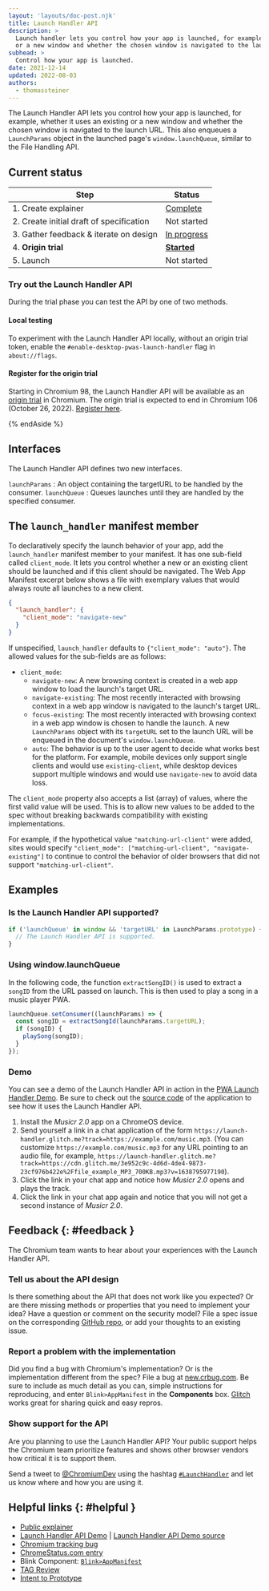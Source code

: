 ```yaml
---
layout: 'layouts/doc-post.njk'
title: Launch Handler API
description: >
  Launch handler lets you control how your app is launched, for example, whether it uses an existing
  or a new window and whether the chosen window is navigated to the launch URL.
subhead: >
  Control how your app is launched.
date: 2021-12-14
updated: 2022-08-03
authors:
  - thomassteiner
---
```


The Launch Handler API lets you control how your app is launched, for example, whether it uses an
existing or a new window and whether the chosen window is navigated to the launch URL. This also
enqueues a `LaunchParams` object in the launched page's `window.launchQueue`, similar to the File
Handling API.

## Current status

<div class="table-wrapper scrollbar">

| Step                                     | Status                   |
| ---------------------------------------- | ------------------------ |
| 1. Create explainer                      | [Complete][explainer]    |
| 2. Create initial draft of specification | Not started              |
| 3. Gather feedback & iterate on design   | [In progress](#feedback) |
| 4. **Origin trial**                      | [**Started**][ot]        |
| 5. Launch                                | Not started              |

</div>

### Try out the Launch Handler API

During the trial phase you can test the API by one of two methods.

#### Local testing

To experiment with the Launch Handler API locally, without an origin trial token, enable the
`#enable-desktop-pwas-launch-handler` flag in `about://flags`.

#### Register for the origin trial

Starting in Chromium 98, the Launch Handler API will be available as an
[origin trial](/docs/web-platform/origin-trials/) in Chromium. The origin trial is expected to end
in Chromium 106 (October 26, 2022).
[Register here](https://developers.chrome.com/origintrials/#/trials/active).

{% endAside %}

## Interfaces

The Launch Handler API defines two new interfaces.

`launchParams` : An object containing the targetURL to be handled by the consumer. `launchQueue` :
Queues launches until they are handled by the specified consumer.

## The `launch_handler` manifest member

To declaratively specify the launch behavior of your app, add the `launch_handler` manifest member
to your manifest. It has one sub-field called `client_mode`. It lets you control whether a new or an
existing client should be launched and if this client should be navigated. The Web App Manifest
excerpt below shows a file with exemplary values that would always route all launches to a new
client.

```json
{
  "launch_handler": {
    "client_mode": "navigate-new"
  }
}
```

If unspecified, `launch_handler` defaults to `{"client_mode": "auto"}`. The allowed values for the
sub-fields are as follows:

- `client_mode`:
  - `navigate-new`: A new browsing context is created in a web app window to load the launch's target
    URL.
  - `navigate-existing`: The most recently interacted with browsing context in a web app
    window is navigated to the launch's target URL.
  - `focus-existing`: The most recently interacted with browsing context in a web app window
    is chosen to handle the launch. A new `LaunchParams` object with its `targetURL` set to the
    launch URL will be enqueued in the document's `window.launchQueue`.
  - `auto`: The behavior is up to the user agent to decide what works best for the platform. For
    example, mobile devices only support single clients and would use `existing-client`, while
    desktop devices support multiple windows and would use `navigate-new` to avoid data loss.

The `client_mode` property also accepts a list (array) of values, where the first valid value will be
used. This is to allow new values to be added to the spec without breaking backwards compatibility
with existing implementations.

For example, if the hypothetical value `"matching-url-client"` were added, sites would specify
`"client_mode": ["matching-url-client", "navigate-existing"]` to continue to control the
behavior of older browsers that did not support `"matching-url-client"`.

## Examples

### Is the Launch Handler API supported?

```js
if ('launchQueue' in window && 'targetURL' in LaunchParams.prototype) {
  // The Launch Handler API is supported.
}
```

### Using window.launchQueue

In the following code, the function `extractSongID()` is used to extract a `songID` from the URL
passed on launch. This is then used to play a song in a music player PWA.

```js
launchQueue.setConsumer((launchParams) => {
  const songID = extractSongId(launchParams.targetURL);
  if (songID) {
    playSong(songID);
  }
});
```

### Demo

You can see a demo of the Launch Handler API in action in the
[PWA Launch Handler Demo](https://launch-handler.glitch.me/). Be sure to check out the
[source code](https://glitch.com/edit/#!/launch-handler) of the application to see how it uses the
Launch Handler API.

1. Install the _Musicr 2.0_ app on a ChromeOS device.
1. Send yourself a link in a chat application of the form
   `https://launch-handler.glitch.me?track=https://example.com/music.mp3`. (You can customize
   `https://example.com/music.mp3` for any URL pointing to an audio file, for example,
   `https://launch-handler.glitch.me?track=https://cdn.glitch.me/3e952c9c-4d6d-4de4-9873-23cf976b422e%2Ffile_example_MP3_700KB.mp3?v=1638795977190`).
1. Click the link in your chat app and notice how _Musicr 2.0_ opens and plays the track.
1. Click the link in your chat app again and notice that you will not get a second instance of
   _Musicr 2.0_.

## Feedback {: #feedback }

The Chromium team wants to hear about your experiences with the Launch Handler API.

### Tell us about the API design

Is there something about the API that does not work like you expected? Or are there missing methods
or properties that you need to implement your idea? Have a question or comment on the security
model? File a spec issue on the corresponding [GitHub repo][issues], or add your thoughts to an
existing issue.

### Report a problem with the implementation

Did you find a bug with Chromium's implementation? Or is the implementation different from the spec?
File a bug at [new.crbug.com](https://new.crbug.com). Be sure to include as much detail as you can,
simple instructions for reproducing, and enter `Blink>AppManifest` in the **Components** box.
[Glitch](https://glitch.com/) works great for sharing quick and easy repros.

### Show support for the API

Are you planning to use the Launch Handler API? Your public support helps the Chromium team
prioritize features and shows other browser vendors how critical it is to support them.

Send a tweet to [@ChromiumDev][cr-dev-twitter] using the hashtag
[`#LaunchHandler`](https://twitter.com/search?q=%23LaunchHandler&src=recent_search_click&f=live) and
let us know where and how you are using it.

## Helpful links {: #helpful }

- [Public explainer][explainer]
- [Launch Handler API Demo][demo] | [Launch Handler API Demo source][demo-source]
- [Chromium tracking bug][cr-bug]
- [ChromeStatus.com entry][cr-status]
- Blink Component: [`Blink>AppManifest`][blink-component]
- [TAG Review](https://github.com/w3ctag/design-reviews/issues/683)
- [Intent to Prototype](https://groups.google.com/a/chromium.org/g/blink-dev/c/8tNe2jrJ78A)

[issues]: https://github.com/WICG/sw-launch/issues
[demo]: https://launch-handler.glitch.me/
[demo-source]: https://glitch.com/edit/#!/launch-handler
[explainer]: https://github.com/WICG/sw-launch/blob/main/launch_handler.md
[cr-bug]: https://bugs.chromium.org/p/chromium/issues/detail?id=1231886
[cr-status]: https://www.chromestatus.com/feature/5722383233056768
[blink-component]: https://bugs.chromium.org/p/chromium/issues/list?q=component:Blink%3EAppManifest
[cr-dev-twitter]: https://twitter.com/ChromiumDev
[powerful-apis]:
  https://chromium.googlesource.com/chromium/src/+/lkgr/docs/security/permissions-for-powerful-web-platform-features.md
[ot]: https://developer.chrome.com/origintrials/#/view_trial/2978005253598740481
